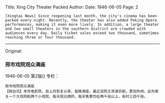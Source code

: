 Title: Xing City Theater Packed
Author:
Date: 1946-06-05
Page: 2

    [Xingtai News] Since reopening last month, the city's cinema has been packed every night. Recently, the theater has also added Peking Opera performances, making it even more lively. In addition, a large theater and two small theaters in the southern district are crowded with audiences every day. Daily ticket sales exceed two thousand, sometimes reaching three or four thousand.



<hr /> 

Original: 


### 邢市戏院观众满座

1946-06-05
第2版()
专栏：

    邢市戏院观众满座
    【邢台讯】本市电影院，自上月恢复以来，每晚满座。最近该院又添演京剧，更加热闹。此外南关一个大戏院和两个小戏院，每天观众拥挤。每天售票均在两千张以上，有时三四千张。
